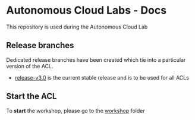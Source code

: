 # Autonomous Cloud Labs - Docs

This repository is used during the Autonomous Cloud Lab

## Release branches

Dedicated release branches have been created which tie into a particular version of the ACL.

- [release-v3.0](https://github.com/Dynatrace/acl-docs/tree/release-3.0) is the current stable release and is to be used for all ACLs

<!--
- [jenkins-x on kubernetes](./jenkins-x)
- [concourse on pcf](./concourse)
-->

## Start the ACL

To **start** the workshop, please go to the [workshop](./workshop) folder
